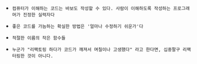 - ```컴퓨터가 이해하는 코드는 바보도 작성할 수 있다. 사람이 이해하도록 작성하는 프로그래머가 진정한 실력자다```
  
- ```좋은 코드를 가늠하는 확실한 방법은 '얼마나 수정하기 쉬운가'다```

- ```적절한 이름의 작은 함수들```

- ```누군가 "리팩토링 하다가 코드가 꺠져서 며칠이나 고생했다" 라고 한다면, 십중팔구 리팩터링한 것이 아니다.```

